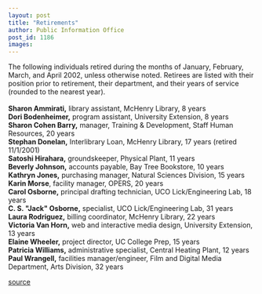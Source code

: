 ```yaml
---
layout: post
title: "Retirements"
author: Public Information Office
post_id: 1186
images:
---
```


<p>
  The following individuals retired during the months of January, February, March, and April 2002, unless otherwise noted. Retirees are listed with their position prior to retirement, their department, and their years of service (rounded to the nearest year).<br>
  <br>
  <b>Sharon Ammirati,</b> library assistant, McHenry Library, 8 years<br>
  <b>Dori Bodenheimer,</b> program assistant, University Extension, 8 years<br>
  <b>Sharon Cohen Barry,</b> manager, Training &amp; Development, Staff Human Resources, 20 years<br>
  <b>Stephan Donelan,</b> Interlibrary Loan, McHenry Library, 17 years (retired 11/1/2001)<br>
  <b>Satoshi Hirahara,</b> groundskeeper, Physical Plant, 11 years<br>
  <b>Beverly Johnson,</b> accounts payable, Bay Tree Bookstore, 10 years<br>
  <b>Kathryn Jones,</b> purchasing manager, Natural Sciences Division, 15 years<br>
  <b>Karin Morse</b>, facility manager, OPERS, 20 years<br>
  <b>Carol Osborne,</b> principal drafting technician, UCO Lick/Engineering Lab, 18 years<br>
  <b>C. S. "Jack" Osborne,</b> specialist, UCO Lick/Engineering Lab, 31 years<br>
  <b>Laura Rodriguez,</b> billing coordinator, McHenry Library, 22 years<br>
  <b>Victoria Van Horn,</b> web and interactive media design, University Extension, 13 years<br>
  <b>Elaine Wheeler,</b> project director, UC College Prep, 15 years<br>
  <b>Patricia Williams,</b> administrative specialist, Central Heating Plant, 12 years<br>
  <b>Paul Wrangell,</b> facilities manager/engineer, Film and Digital Media Department, Arts Division, 32 years
</p>
<p>

[source](http://www1.ucsc.edu/currents/01-02/05-20/retirements.html "Permalink to retirements")
